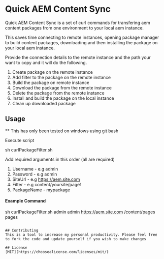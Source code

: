 # Quick AEM Content Sync

Quick AEM Content Sync is a set of curl commands for transfering aem content packages from one environment to your local aem instance.

This saves time connecting to remote instances, opening package manager to build content packages, downloading and then installing the package on your local aem instance.

Provide the connection details to the remote instance and the path your want to copy and it will do the following.

1. Create package on the remote instance
2. Add filter to the package on the remote instance
3. Build the package on remote instance
4. Download the package from the remote instance
5. Delete the package from the remote instance
6. Install and build the package on the local instance
7. Clean up downloaded package

## Usage

\*\* This has only been tested on windows using git bash

Execute script

sh curlPackageFilter.sh

Add required arguments in this order (all are required)

1. Username - e.g admin
2. Password - e.g admin
3. SiteUrl - e.g https://aem.site.com
4. Filter - e.g content/yoursite/page1
5. PackageName - mypackage

#### Example Command

sh curlPackageFilter.sh admin admin https://aem.site.com /content/pages pages

```

## Contributing
This is a tool to increase my personal productivity. Please feel free to fork the code and update yourself if you wish to make changes

## License
[MIT](https://choosealicense.com/licenses/mit/)
```

